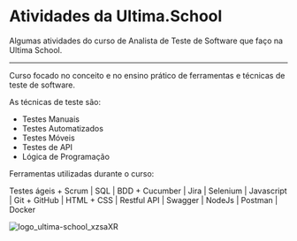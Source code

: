 # Atividades da Ultima.School
 Algumas atividades do curso de Analista de Teste de Software que faço na Ultima School. 
 _________________________________________________________________________________________
 
Curso focado no conceito e no ensino prático de ferramentas e técnicas de teste de software.

As técnicas de teste são:

- Testes Manuais
- Testes Automatizados
- Testes Móveis
- Testes de API
- Lógica de Programação

Ferramentas utilizadas durante o curso: 

Testes ágeis + Scrum | SQL | BDD + Cucumber | Jira | Selenium | Javascript | Git + GitHub | HTML + CSS | Restful API | Swagger | NodeJs | Postman | Docker

![logo_ultima-school_xzsaXR](https://user-images.githubusercontent.com/110741158/219950981-ffde503d-1cc8-4a3f-85c7-96df9788b886.png)
